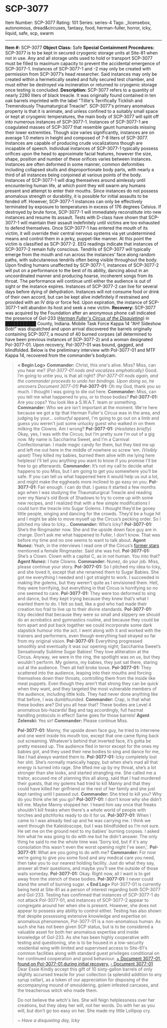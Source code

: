 # SCP-3077
Item Number: SCP-3077
Rating: 101
Series: series-4
Tags: _licensebox, autonomous, dread&circuses, fantasy, food, herman-fuller, horror, icky, liquid, safe, scp, swarm

---

**Item #:** SCP-3077
**Object Class:** Safe
**Special Containment Procedures:** SCP-3077 is to be kept in secured cryogenic storage units at Site-81 when not in use. Any and all storage units used to hold or transport SCP-3077 must be filled to maximum capacity to prevent the accidental emergence of SCP-3077-1. Instances of SCP-3077-1 and -2 may only be created with permission from SCP-3077’s head researcher. Said instances may only be created within a hermetically sealed and fully secured test chamber, and must either be destroyed via incineration or returned to cryogenic storage once testing is concluded.
**Description:** SCP-3077 refers to a quantity of nearly 2280 liters of black treacle. It was originally found contained in ten oak barrels imprinted with the label "Tillie's Terrifically Ticklish and Tremendously Thaumaturgical Treacle!". SCP-3077's primary anomalous property is that it is animate, and unless confined to a suitably small space or kept at cryogenic temperatures, the main body of SCP-3077 will split off into numerous instances of SCP-3077-1.
Instances of SCP-3077-1 are coagulated masses of SCP-3077 that resemble gaunt humanoids missing their lower extremities. Though size varies significantly, instances are on average 1.0 meters in height and composed of 7-8 liters of SCP-3077. Instances are capable of producing crude vocalizations though are incapable of speech. Individual instances of SCP-3077-1 typically possess orifices upon the head to approximate facial features, however the size, shape, position and number of these orifices varies between instances. Instances are often deformed in some manner, common deformities including collapsed skulls and disproportionate body parts, with nearly a third of all instances being conjoined at various points of the body.
Instances of SCP-3077-1 will drag themselves around aimlessly until encountering human life, at which point they will swarm any humans present and attempt to enter their mouths. Since instances do not possess anomalous strength or durability, it is possible for initial assaults to be fended off. However, SCP-3077-1 instances can only be effectively terminated by exposure to temperatures in excess of 176 degrees Celsius. If destroyed by brute force, SCP-3077-1 will immediately reconstitute into new instances and resume its assault. Tests with D-class have shown that SCP-3077-1 will maintain their assault indefinitely until victims are too exhausted to defend themselves.
Once SCP-3077-1 has entered the mouth of its victim, it will override their central nervous systems via yet undetermined means and control them in a jerky, puppet-like manner. At this point the victim is classified as SCP-3077-2. EEG readings indicate that instances of SCP-3077-2 remain fully conscious. Tendrils of SCP-3077 will typically emerge from the mouth and run across the instances' face along random paths, with subcutaneous tendrils often being visible throughout the body.
Upon finding humans unaffected by SCP-3077-1, instances of SCP-3077-2 will put on a performance to the best of its ability, dancing about in an uncoordinated manner and producing hoarse, incoherent songs from its throat. The performance will continue until either the audience is out of sight or the instance expires. Instances of SCP-3077-2 can live for several days before dying of dehydration. Instances will not consume food or drink of their own accord, but can be kept alive indefinitely if restrained and provided with an IV drip or force fed. Upon expiration, the instance of SCP-3077-1 will abandon its host and seek a new victim.
**Recovery:** SCP-3077 was acquired by the Foundation after an anonymous phone call indicated the presence of GoI-233 (_[Herman Fuller's Circus of the Disquieting](/herman-fuller-hub)_) in ██████████ County, Indiana. Mobile Task Force Kappa 14 "AH! Sideshow Bob!" was dispatched and upon arrival discovered the barrels originally containing SCP-3077, a mound of 40 burned corpses (all determined to have been previous instances of SCP-3077-2) and a woman designated PoI-3077-01. Upon recovery, PoI-3077-01 was bound, gagged, and blindfolded.
Below is the preliminary interview with PoI-3077-01 and MTF Kappa 14, recovered from the commander’s bodycam.
> **< Begin Log>**
> **Commander:** Christ, this one's alive. Miss? Miss, can you hear me? _(PoI-3077-01 nods and vocalizes emphatically)_ Good. I’m going to untie you, is that all right?
> _(PoI-3077-01 nods again, and the commander proceeds to undo her bindings. Upon doing so, he uncovers Document 3077-01)_
> **PoI-3077-01:** Oh my God, thank you so much. I thought I was going to die out here.
> **Commander:** Miss, can you tell me what happened to you, or to those bodies?
> **PoI-3077-01:** Are you cops? You look like a S.W.A.T. team or something.
> **Commander:** Who we are isn't important at the moment. We're here because we got a tip that Herman Fuller's Circus was in the area, and judging by your… _colourful_ apparel, I'm going to go out on a limb and guess you weren't just some unlucky guest who walked in on them milking the Clowns. Am I wrong?
> **PoI-3077-01:** (_Hesitates briefly_) Okay, yes, I was with the Circus; but I’m pretty sure I’m out of a gig now. My name is Saccharina Sweet, and I’m a Carnival Confectionarian. I made magic candy for them, but they tied me up and left me out here in the middle of nowhere so screw 'em. _(Visibly upset)_ They killed my babies, burned them alive with me lying here helpless! I'll tell you anything you want to know if you promise I'll be free to go afterwards.
> **Commander:** It’s not my call to decide what happens to you Miss, but I am going to get you somewhere you’ll be safe. If you can tell us what happened here it would help us out a lot, and might make the eggheads more inclined to go easy on you.
> **PoI-3077-01:** Fair enough. I can do that. I guess it started a few months ago when I was studying the Thaumaturgical Treacle and reading over my Nana's old Book of Shadows to try to come up with some new recipes, and I realized that with a few simple modifications I could turn the treacle into Sugar Golems. I thought they’d be gooey little people, singing and dancing for the crowds. They’d be a huge hit and I might be able to move myself up the Circus’s pecking order. So I pitched my idea to Icky…
> **Commander:** Who’s Icky?
> **PoI-3077-01:** She’s the Ringmaster now. She and the upside down face guy are in charge. Don’t ask me what happened to Fuller, I don’t know. That was before my time and no one seems to want to talk about.
> **Agent Nunez:** Yeah, in the interviews I read one of the Circus’s [former stars](/scp-2094) mentioned a female Ringmaster. Said she was hot.
> **PoI-3077-01:** She’s a Clown. Clown with a capital C, as in not human. You into that?
> **Agent Nunez:** I hate Clowns.
> **Commander:** Nunez, do your job. Miss, please continue your story.
> **PoI-3077-01:** So I pitched my idea to Icky, and she loved it, except that she renamed them to Sugar Babies. She got me everything I needed and I got straight to work. I succeeded in making the golems, but they weren’t quite as I envisioned them. Hell, they were horrifying, but everything in that Circus is horrifying so no one seemed to care.
> **PoI-3077-01:** They were too deformed to sing and dance, but they kept trying because they knew that’s what I wanted them to do. I felt so bad, like a god who had made their creation too frail to live up to their divine standards.
> **PoI-3077-01:** Icky decided that because they were so small and slippery we should do an acrobatics and gymnastics routine, and because they could be torn apart and put back together we could incorporate some dark slapstick humour into the act. I went along with it and worked with the trainers and performers, even though everything had strayed so far from my original vision.
> **PoI-3077-01:** Everything progressed smoothly and eventually it was our opening night; Saccharina Sweet’s Sensationally Sublime Sugar Babies! They love alliteration at the Circus. Anyway, we were in the ring, the spotlight was on us, but they wouldn't perform. My golems, my babies, they just sat there, staring out at the audience. Then all hell broke loose.
> **PoI-3077-01:** They scattered into the audience, leaping into their mouths and forcing themselves down their throats, controlling them from the inside like meat puppets. Even though they aren't that strong they can be quick when they want, and they targeted the most vulnerable members of the audience, including little kids. They had never done anything like that before, I was dumbfounded.
> **Commander:** Crap, is that what these bodies are? Did you all hear that? These bodies are Level 4 anomalous bio-hazards! Bag and tag accordingly, full hazmat handling protocols in effect! Same goes for those barrels!
> **Agent Zelenski:** Yes sir!
> **Commander:** Please continue Miss.  
>    
>  **PoI-3077-01:** Manny, the upside down face guy, he tried to intervene and one went inside his mouth too, except that one came flying back out screaming. Whatever’s behind that inverted face, it’s gotta be pretty messed up. The audience fled in terror except for the ones my babies got, and they used their new bodies to sing and dance for me, like I had always wanted them to.
> **PoI-3077-01:** Icky completely lost her shit. She’s normally manically happy, but when she’s mad all that energy is turned into rage. She lifted me up by my throat, she’s a lot stronger than she looks, and started strangling me. She called me a traitor, accused me of planning this all along, said that I had murdered their guests, that my golems had tried to kill Manny and that they could have killed her girlfriend or the rest of her family and she just kept ranting until I passed out.
> **Commander:** She tried to kill you? Why do you think she let you go?
> **PoI-3077-01:** I don’t know why she didn’t kill me. Maybe Manny stopped her. I heard him say once that freaks shouldn't kill freaks when there's a whole world of people with torches and pitchforks ready to do it for us.
> **PoI-3077-01:** When I came to I was already tied up and he was carrying me. I think we went through the Kaleidoscope, but I was blindfolded so I’m not sure. He set me on the ground next to my babies' burning corpses. I asked him what he was going to do with me but he didn't answer. The only thing he said to me the whole time was 'Sorry kid, but if it's any consolation this wasn't even the worst opening night I've seen,'.
> **PoI-3077-01:** What are you going to do with me?
> **Commander:** For now we’re going to give you some food and any medical care you need, then take you to our nearest holding facility. Just do what they say, answer all their questions, and maybe you’ll see the outside of those walls someday.
> **PoI-3077-01:** Okay. Right now, all I want is to get away from the stench of these bodies.
> **PoI-3077-01:** I never could stand the smell of burning sugar.
> **< End Log>**
PoI-3077-01 is currently being held at Site-81 as a person of interest regarding both SCP-3077 and GoI-233. Testing has confirmed that instances of SCP-3077-1 do not attack PoI-3077-01, and instances of SCP-3077-2 appear to congregate around her when she is present. However, she does not appear to possess any ability to control either. Testing has also shown that despite possessing extensive knowledge and expertise on anomalous phenomenon, PoI-3077-01 is a non-anomalous human. As such she has not been given SCP status, but is to be considered a valuable asset for both her anomalous expertise and inside knowledge of GoI-233. As she has been highly cooperative with testing and questioning, she is to be housed in a low-security residential wing with limited and supervised access to Site-81's common facilities along with standard guest privileges conditional on her continued cooperation and good behaviour.
[\+ Document 3077-01, found on PoI-3077-01 during initial recovery.](javascript:;)
[\- Document 3077-01](javascript:;)
> Dear Essie
> Kindly accept this gift of 10 sixty-gallon barrels of only slightly accursed treacle for your collection (a splendid addition to any syrup cellar), as a token of our appreciation for disposing of the accompanying mound of smouldering, golem infested carcases, and the treacherous witch who made them.  
>    
>  Do not believe the witch's lies. She will feign helplessness over her creations, but they obey her will, not her words. Do with her as you will, but don’t go too easy on her.
> She made my little Lollipop cry.  
>    
>  _~ Have a disquieting day, Icky_